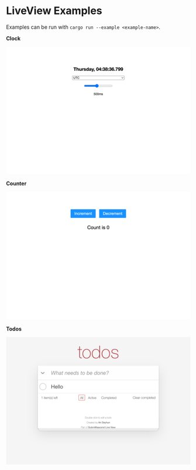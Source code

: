 # LiveView Examples

Examples can be run with `cargo run --example <example-name>`.

**Clock**

![Clock](static/clock.png)

**Counter**

![Counter](static/counter.png)

**Todos**

![Todos](static/todos.png)
